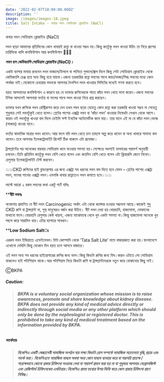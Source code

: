 ```yaml
---
date: '2022-02-07T18:00:00.000Z'
description: ''
image: /images/images-18.jpeg
title: Salt Intake - খাবার লবন সোডিয়াম ক্লোরাইড (NaCl)
---
```





খাবার লবন সোডিয়াম ক্লোরাইড (NaCl)

লবন ছাড়া আমাদের প্রতিদিনের কোন খাবারই রান্না বা খাওয়া সম্ভব নয়।কিন্তু কতটুকু লবন খাওয়া উচিৎ তা নিয়ে গ্রুপের চারিদিকে খালি কনফিউশান আর কনফিউশান 🤔🙄😋

**_লবন হল কেমিক্যালি সোডিয়াম ক্লোরাইড (NaCl)।_**

একটা ব্যাপার মাথায় রাখবেন লবন ভাজলে/টাললে বা পানিতে গুলালে/জ্বাল দিলে কিন্তু সেটা সোডিয়াম ক্লোরাইড থেকে কেমিক্যালি চেঞ্জ হয়ে অন্য কিছু হয়ে যায়না।এজন্য তরকারির রান্না লবনের সাথে কাচা/ভাজা/সিদ্ধ লবনের মধ্যে কোন পার্থক্য নাই।যেকোনো চেহারার লবনকে আপনার দৈনন্দিন লবন খাওয়ার লিমিটের মধ্যেই গণনা করতে হবে।

হয়ত আপনাদের কনফিউশান এ কারনে হয় যে ডাক্তার রুগিদেরকে পাতে কাঁচা লবন খেতে মানা করেন।এজন্য লবনের টপিক আসলেই আপনারা ভর্তায় বা ফলের সাথে লবন খাওয়া নিয়ে প্রশ্ন করছেন।

ডাক্তার যখন রুগিকে লবন রেস্ট্রিকশন করে দেন তখন লবন ছাড়া যেহেতু কোন রান্না করা তরকারি খাওয়া সম্ভব না সেহেতু শুধুমাত্র সেই লবনটুকুই খেতে বলেন।প্লেটের পাশের এক্সট্রা লবন বা ‘কাঁচা লবন’ খাওয়ার নিষেধটা সেখান থেকে আসে।কারন ওই লবনটুকু খাওয়া বাদ দিলে ডেইলি সল্ট ইনটেক অটোমেটিক কমে যায়। তার মানে এই না যে কাঁচা লবন ভেজে (পাকায়) খাওয়া যাবে।

ভর্তায় স্বাভাবিক মাত্রার লবন খাবেন।আর ফলে যদি লবন খেতে চান তাহলে অল্প করে খাবেন বা অন্য খাবারে সামান্য কম খাবেন।তবে আপনার ইলেকট্রোলাইট রিপোর্ট ঠিক থাকলে এটা প্রযোজ্য।

ট্রান্সপ্লান্টের পর অনেকের বারবার সোডিয়াম কমে যাওয়ার সমস্যা হয়।সেক্ষেত্রে অবশ্যই ডাক্তারের পরামর্শ অনুযায়ী চলবেন।তিনি প্রতিদিন কতটুকু লবন বেশি খেতে বলেন এবং কতদিন বেশি খেতে বলেন এটা ক্লিয়ারলি জেনে নিবেন।রেগুলার ইলেকট্রোলাইট টেস্ট করবেন।

💥💥CKD রুগিদের হাই ব্লাডপ্রেশার এর জন্য এক্সট্রা সব ধরনের লবন বাদ দিতে হবে যেমন – প্লেটের পাশের এক্সট্রা লবন, ফলের সাথের এক্সট্রা লবন।এমনকি খাবার রান্নাতেও লবন কমাতে হবে।💥💥

লাস্টে আরো ২ রকম লবনের কথা একটু শর্টে বলিঃ

\****বীট লবনঃ**

গবেষণায় প্রমাণিত যে বীট লবন Carcinogenic অর্থাৎ এটা থেকে ক্যান্সার হওয়ার সম্ভাবনা আছে।কাজেই শুধু CKD রুগি বা ট্রান্সপ্লান্ট না, সুস্থ মানুষেরও বর্জন করা উচিত। বীট লবন দেয়া হয় বোরহানি, হাজমোলা, দোকানের মাখানো ফলে।বোরহানি রেগুলার কেউ খায়না, এজন্য মাঝেমাঝে খেলে খুব একটা সমস্যা না।কিন্তু হাজমোলা অনেকে খুব পছন্দ করে সারাদিন খায়।এটার ব্যাপারে সাবধান।

\****Low Sodium Saltঃ**

এরকম লবন ইন্ডিয়াতে এভেইলেবল।টাটা কোম্পানি থেকে ‘Tata Salt Lite’ নামে বাজারজাত করা হয়।বাংলাদেশে এখোনো দেখিনি কিন্তু যেকোন দিন হয়ত চলে আসবে বাজারে।

এই লবন অন্য সব ধরনের হাইপ্রেশারের রুগির জন্য ভাল।কিন্তু কিডনি রুগির জন্য বিষ।কারন এটাতে লো সোডিয়াম থাকলেও হাই পটাশিয়াম থাকে।আর পটাশিয়াম নিয়ে কিডনি রুগি বা ট্রান্সপ্লান্টদেরকে নতুন করে বোঝানোর কিছু নাই।

ⒸBKPA

##### **Caution:**

> ###### **BKPA is a voluntary social organization whose mission is to raise awareness, promote and share knowledge about kidney disease. BKPA does not provide any kind of medical advice directly or indirectly through social media or any other platform which should only be done by the nephrologist or registered doctor. This is prohibited to take any kind of medical treatment based on the information provided by BKPA.**

##### **সতর্কতাঃ**

> ###### **বিকেপিএ একটি স্বেচ্ছাসেবী সামাজিক সংগঠন যার লক্ষ্য কিডনি রোগ সম্পর্কে সামাজিক সচেতনতা বৃদ্ধি,প্রচার এবং সতর্ক করা। বিকেপিএতে সামাজিক মাধ্যম অথবা অন্য কোন মাধ্যম ব্যবহার করে বা সরাসরি প্রত্যক্ষ / পরোক্ষভাবে কোনো প্রকার চিকিৎসা সংক্রান্ত সেবা বা পরামর্শ প্রদান করা হয় না যা শুধুমাত্র আপনার নেফ্রোলজিস্ট এবং রেজিস্টার্ড চিকিৎসকের এখতিয়ার।বিকেপিএ প্রদত্ত তথ্যের উপর ভিত্তি করে কোন প্রকার চিকিৎসা গ্রহণ নিষিদ্ধ।**
